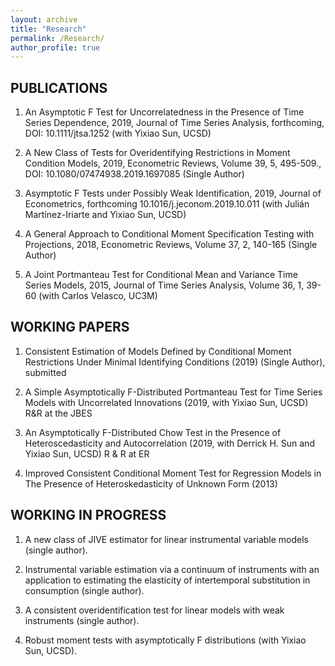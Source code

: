 ```yaml
---
layout: archive
title: "Research"
permalink: /Research/
author_profile: true
---
```

## PUBLICATIONS

1. An Asymptotic F Test for Uncorrelatedness in the Presence of Time Series Dependence, 2019, Journal of Time Series Analysis, forthcoming,  DOI: 10.1111/jtsa.1252  (with Yixiao Sun, UCSD)

2. A New Class of Tests for Overidentifying Restrictions in Moment Condition Models, 2019, Econometric Reviews, Volume 39, 5, 495-509.,  DOI: 10.1080/07474938.2019.1697085 (Single Author)

3. Asymptotic F Tests under Possibly Weak Identification, 2019, Journal of Econometrics, forthcoming	10.1016/j.jeconom.2019.10.011 (with Julián Martínez-Iriarte and Yixiao Sun, UCSD)
4. A General Approach to Conditional Moment Specification Testing with Projections, 2018, Econometric Reviews, Volume 37, 2, 140-165 (Single Author)

5.	A Joint Portmanteau Test for Conditional Mean and Variance Time Series Models, 2015, Journal of Time Series Analysis, Volume 36, 1, 39-60 (with Carlos Velasco, UC3M)

## WORKING PAPERS

1.	Consistent Estimation of Models Defined by Conditional Moment Restrictions Under Minimal Identifying Conditions (2019) (Single Author), submitted

2.	A Simple Asymptotically F-Distributed Portmanteau Test for Time Series Models with Uncorrelated Innovations (2019, with Yixiao Sun, UCSD)  R&R at the JBES

3.  An Asymptotically F-Distributed Chow Test in the Presence of Heteroscedasticity and Autocorrelation (2019, with Derrick H. Sun and Yixiao Sun, UCSD) R & R at ER

4.	Improved Consistent Conditional Moment Test for Regression Models in The Presence   of Heteroskedasticity of Unknown Form (2013)

## WORKING  IN PROGRESS

1.	A new class of JIVE estimator for linear instrumental variable models (single author).

2.	Instrumental variable estimation via a continuum of instruments with an application to estimating the elasticity of intertemporal substitution in consumption (single author).

3.	A consistent overidentification test for linear models with weak instruments (single author).

4.	Robust moment tests with asymptotically F distributions (with Yixiao Sun, UCSD).
